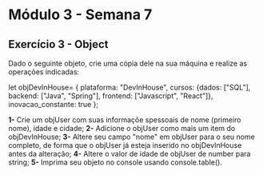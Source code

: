 # Módulo 3 - Semana 7
## Exercício 3 - Object

Dado o seguinte objeto, crie uma cópia dele na sua máquina e realize as operações indicadas:

let objDevInHouse= {
    plataforma: "DevInHouse",
    cursos: {dados: ["SQL"],
            backend: ["Java", "Spring"],
            frontend: ["Javascript", "React"]},
    inovacao_constante: true
};

**1-** Crie um objUser com suas informaçõe spessoais de nome (primeiro nome), idade e cidade;
**2-** Adicione o objUser como mais um item do objDevInHouse;
**3-** Altere seu campo "nome" em objUser para o seu nome completo, de forma que o objUser já esteja inserido no objDevInHouse antes da alteração;
**4-** Altere o valor de idade de objUser de number para string;
**5-** Imprima seu objeto no console usando console.table().